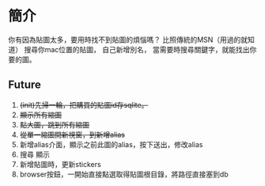 # 簡介

你有因為貼圖太多，要用時找不到貼圖的煩惱嗎？
比照傳統的MSN（用過的就知道）
搜尋你mac位置的貼圖，
自己新增別名，
當需要時搜尋關鍵字，就能找出你要的圖。

## Future

1. ~~(init)先掃一輪，把購買的貼圖id存sqlite。~~
2. ~~顯示所有縮圖~~
3. ~~點大圖，跳到所有縮圖~~
4. ~~從單一縮圖開新視窗，到新增alias~~
5. 新增alias介面，顯示之前此圖的alias，按下送出，修改alias
6. 搜尋 顯示
7. 新增貼圖時，更新stickers
8. browser按鈕，一開始直接點選取得貼圖根目錄，將路徑直接塞到db